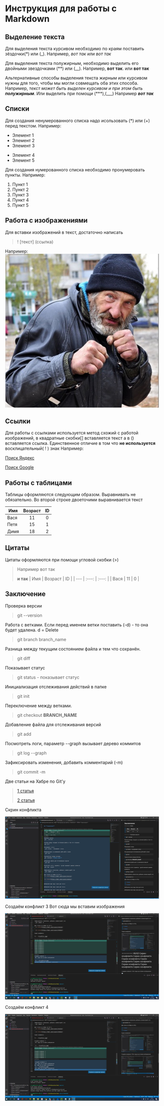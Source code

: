 # **Инструкция для работы с Markdown**

## **Выделение текста**

Для выделения текста курсивом необходимо по краям поставить зёздочки(*) или (_). Например, *вот так* или _вот так_

Для выделения текста полужирным, необходимо выделить его двойными звездочками (**) или (__).
Например, **вот так**. или __вот так__

Альтернативные способы выделения текста жирным или курсивом нужны для того, чтобы мы могли совмещать оба этих способа. Например, _текст может быть выделен курсивом и при этом быть **полужирным**_.
Или выделить при помощи (***),(___)
Например ***вот так***

## **Списки**
Для создания ненумерованного списка надо исользовать (*) или (+) перед текстом.
Например:

* Элемент 1
* Элемент 2
* Элемент 3
+ Элемент 4
+ Элемент 5

Для создания нумерованного списка необходимо пронумеровать пункты. 
Например:

1. Пункт 1
2. Пункт 2
3. Пункт 3
4. Пункт 4
5. Пункт 5

## **Работа с изображениями**

Для вставки изображений в текст, достаточно написать 

>! [текст] (ссылка)

Например: 
![Текст который будет если изображение не загрузится](baza.jpg)


## **Ссылки**
Для работы с ссылками используется метод схожий с работой изображений, 
в квадратные скобки[] вставляется текст а в () вставляется ссылка.
Единственное отличие в том что **не используется** восклицательный( ! ) знак
Например:

[Поиск Яндекс](yandex.ru)

[Поиск Google](google.com)

## **Работы с таблицами**
Таблицы оформляются следующим образом.
Выравнивать не обязательно.
Во второй строке двоеточими выравнивается текст

| Имя   | Возраст | ID |
| --- | :---: |  :---: |
| Вася  | 11 | 0 |
| Петя  | 15 | 1 |
| Димя  | 18  | 2 |

## **Цитаты**
Цитаты оформляются при помощи угловой скобки (>)
> Например вот так
>
> **и так**
>| Имя   | Возраст | ID |
>| --- | :---: |  :---: |
>| Вася  | 11 | 0 |

## **Заключение**

Проверка версии
> git --version  

Работа с ветками. Если перед именем ветки поставить (-d) - то она будет удалена. d = Delete
> git branch branch_name
 
Разница между текущим состоянием файла и тем что сохранён. 
> git diff  
 
Показывает статус
> git status - показывает статус

Инициализация отслеживания действий в папке 
> git init
 
Переключение между ветками.
> git checkout **BRANCH_NAME** 
 
Добавление файла для отслеживания версий 
> git add 
 
Посмотреть логи, параметр --graph вызывает дерево коммитов
> git log --graph 
 
Зафиксировать изменения, добавить комментарий (-m) 
> git commit -m  

Две статьи на Хабре по Git'у
> [1 статья](https://habr.com/ru/post/541258/)
>
> [2 статья](https://habr.com/ru/post/542616/)

Скрин конфликта

![....](conflict.jpg)

Создаём конфликт 3
 Вот сюда мы вставим изображения

 ![....](conflict2.jpg)
 
 Создаём конфликт 4

 ![....](conflict3.jpg)

